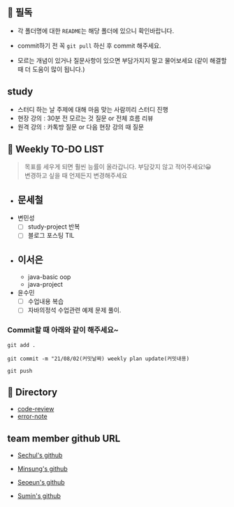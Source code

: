 ## 📍 필독

- 각 폴더명에 대한 `README`는 해당 폴더에 있으니 확인바랍니다.

- commit하기 전 꼭 `git pull` 하신 후 commit 해주세요.

- 모르는 개념이 있거나 질문사항이 있으면 부담가지지 말고 물어보세요 (같이 해결할 때 더 도움이 많이 됩니다.)

## study

- 스터디 하는 날 주제에 대해 마음 맞는 사람끼리 스터디 진행
- 현장 강의 : 30분 전 모르는 것 질문 or 전체 흐름 리뷰
- 원격 강의 : 카톡방 질문 or 다음 현장 강의 때 질문

## 📁 Weekly TO-DO LIST

> 목표를 세우게 되면 훨씬 능률이 올라갑니다.
> 부담갖지 않고 적어주세요!😀 <br>
> 변경하고 싶을 때 언제든지 변경해주세요

- 문세철
  -
- 변민성
  - [ ] study-project 반복
  - [ ] 블로그 포스팅 TIL
- ## 이서은
  - java-basic oop
  - java-project
- 윤수민
  - [ ] 수업내용 복습
  - [ ] 자바의정석 수업관련 예제 문제 풀이.

### Commit할 때 아래와 같이 해주세요~

```
git add .

git commit -m "21/08/02(커밋날짜) weekly plan update(커밋내용)

git push
```

## 📁 Directory

- [code-review]()
- [error-note]()

## team member github URL

- [Sechul's github](https://github.com/gooddaymsc)

- [Minsung's github](https://github.com/minsungbyun)

- [Seoeun's github](https://github.com/leeseoeun)

- [Sumin's github](https://github.com/Sumin-yun)
